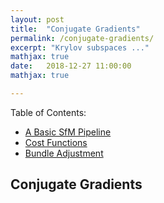 ```yaml
---
layout: post
title:  "Conjugate Gradients"
permalink: /conjugate-gradients/
excerpt: "Krylov subspaces ..."
mathjax: true
date:   2018-12-27 11:00:00
mathjax: true

---
```

Table of Contents:
- [A Basic SfM Pipeline](#sfmpipeline)
- [Cost Functions](#costfunctions)
- [Bundle Adjustment](#bundleadjustment)

<a name='sfmpipeline'></a>

## Conjugate Gradients